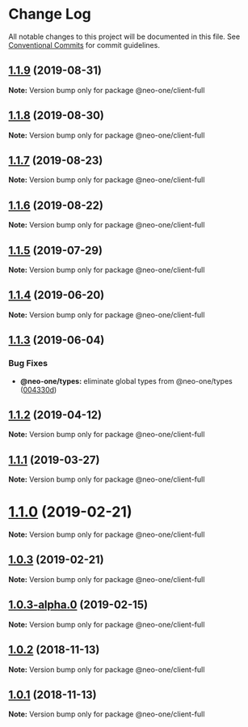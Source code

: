 # Change Log

All notable changes to this project will be documented in this file.
See [Conventional Commits](https://conventionalcommits.org) for commit guidelines.

## [1.1.9](https://github.com/neo-one-suite/neo-one/compare/@neo-one/client-full@1.1.8...@neo-one/client-full@1.1.9) (2019-08-31)

**Note:** Version bump only for package @neo-one/client-full





## [1.1.8](https://github.com/neo-one-suite/neo-one/compare/@neo-one/client-full@1.1.7...@neo-one/client-full@1.1.8) (2019-08-30)

**Note:** Version bump only for package @neo-one/client-full





## [1.1.7](https://github.com/neo-one-suite/neo-one/compare/@neo-one/client-full@1.1.6...@neo-one/client-full@1.1.7) (2019-08-23)

**Note:** Version bump only for package @neo-one/client-full





## [1.1.6](https://github.com/neo-one-suite/neo-one/compare/@neo-one/client-full@1.1.5...@neo-one/client-full@1.1.6) (2019-08-22)

**Note:** Version bump only for package @neo-one/client-full





## [1.1.5](https://github.com/neo-one-suite/neo-one/compare/@neo-one/client-full@1.1.4...@neo-one/client-full@1.1.5) (2019-07-29)

**Note:** Version bump only for package @neo-one/client-full





## [1.1.4](https://github.com/neo-one-suite/neo-one/compare/@neo-one/client-full@1.1.3...@neo-one/client-full@1.1.4) (2019-06-20)

**Note:** Version bump only for package @neo-one/client-full





## [1.1.3](https://github.com/neo-one-suite/neo-one/compare/@neo-one/client-full@1.1.2...@neo-one/client-full@1.1.3) (2019-06-04)


### Bug Fixes

* **@neo-one/types:** eliminate global types from @neo-one/types ([004330d](https://github.com/neo-one-suite/neo-one/commit/004330d))





## [1.1.2](https://github.com/neo-one-suite/neo-one/compare/@neo-one/client-full@1.1.1...@neo-one/client-full@1.1.2) (2019-04-12)

**Note:** Version bump only for package @neo-one/client-full





## [1.1.1](https://github.com/neo-one-suite/neo-one/compare/@neo-one/client-full@1.1.0...@neo-one/client-full@1.1.1) (2019-03-27)

**Note:** Version bump only for package @neo-one/client-full





# [1.1.0](https://github.com/neo-one-suite/neo-one/compare/@neo-one/client-full@1.0.3...@neo-one/client-full@1.1.0) (2019-02-21)

**Note:** Version bump only for package @neo-one/client-full





## [1.0.3](https://github.com/neo-one-suite/neo-one/compare/@neo-one/client-full@1.0.3-alpha.0...@neo-one/client-full@1.0.3) (2019-02-21)

**Note:** Version bump only for package @neo-one/client-full





## [1.0.3-alpha.0](https://github.com/neo-one-suite/neo-one/compare/@neo-one/client-full@1.0.2...@neo-one/client-full@1.0.3-alpha.0) (2019-02-15)

**Note:** Version bump only for package @neo-one/client-full





## [1.0.2](https://github.com/neo-one-suite/neo-one/compare/@neo-one/client-full@1.0.1...@neo-one/client-full@1.0.2) (2018-11-13)

**Note:** Version bump only for package @neo-one/client-full





## [1.0.1](https://github.com/neo-one-suite/neo-one/compare/@neo-one/client-full@1.0.0...@neo-one/client-full@1.0.1) (2018-11-13)

**Note:** Version bump only for package @neo-one/client-full
